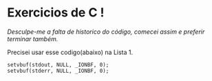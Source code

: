 # Exercicios de C !

*Desculpe-me a falta de historico do código, comecei assim e preferir terminar também.*

Precisei usar esse codigo(abaixo) na Lista 1.

```
setvbuf(stdout, NULL, _IONBF, 0);
setvbuf(stderr, NULL, _IONBF, 0);
```


 
